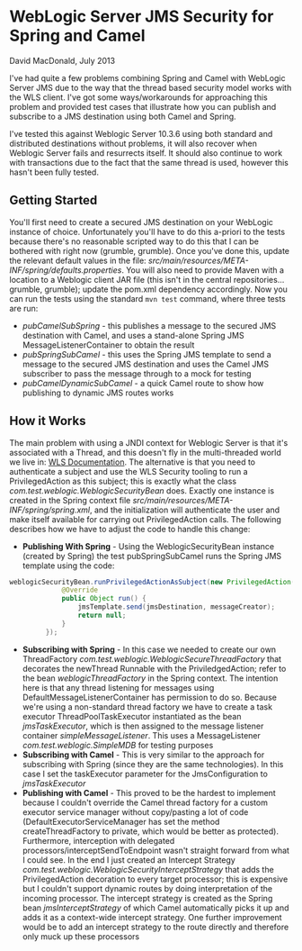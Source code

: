 WebLogic Server JMS Security for Spring and Camel
================================================

David MacDonald, July 2013

I've had quite a few problems combining Spring and Camel with WebLogic Server JMS due to the way that the thread based security model works with the WLS client. I've got some ways/workarounds for approaching this problem and provided test cases that illustrate how you can publish and subscribe to a JMS destination using both Camel and Spring.

I've tested this against Weblogic Server 10.3.6 using both standard and distributed destinations without problems, it will also recover when Weblogic Server fails and resurrects itself. It should also continue to work with transactions due to the fact that the same thread is used, however this hasn't been fully tested.

Getting Started
---------------
You'll first need to create a secured JMS destination on your WebLogic instance of choice. Unfortunately you'll have to do this a-priori to the tests because there's no reasonable scripted way to do this that I can be bothered with right now (grumble, grumble). Once you've done this, update the relevant default values in the file: _src/main/resources/META-INF/spring/defaults.properties_. You will also need to provide Maven with a location to a Weblogic client JAR file (this isn't in the central repositories... grumble, grumble); update the pom.xml dependency accordingly. Now you can run the tests using the standard `mvn test` command, where three tests are run:

* *pubCamelSubSpring* - this publishes a message to the secured JMS destination with Camel, and uses a stand-alone Spring JMS MessageListenerContainer to obtain the result
* *pubSpringSubCamel* - this uses the Spring JMS template to send a message to the secured JMS destination and uses the Camel JMS subscriber to pass the message through to a mock for testing
* *pubCamelDynamicSubCamel* - a quick Camel route to show how publishing to dynamic JMS routes works

How it Works
---------------
The main problem with using a JNDI context for Weblogic Server is that it's associated with a Thread, and this doesn't fly in the multi-threaded world we live in: [WLS Documentation](http://docs.oracle.com/cd/E13222_01/wls/docs61/jndi/jndi.html#467275). The alternative is that you need to authenticate a subject and use the WLS Security tooling to run a PrivilegedAction as this subject; this is exactly what the class _com.test.weblogic.WeblogicSecurityBean_ does. Exactly one instance is created in the Spring context file _src/main/resources/META-INF/spring/spring.xml_, and the initialization will authenticate the user and make itself available for carrying out PrivilegedAction calls. The following describes how we have to adjust the code to handle this change:

* **Publishing With Spring** - Using the WeblogicSecurityBean instance (created by Spring) the test pubSpringSubCamel runs the Spring JMS template using the code: 
```java
weblogicSecurityBean.runPrivilegedActionAsSubject(new PrivilegedAction() {
             @Override
             public Object run() {
                 jmsTemplate.send(jmsDestination, messageCreator);
                 return null;
             }
         });
```
* **Subscribing with Spring** - In this case we needed to create our own ThreadFactory _com.test.weblogic.WeblogicSecureThreadFactory_ that decorates the newThread Runnable with the PriviledgedAction; refer to the bean _weblogicThreadFactory_ in the Spring context. The intention here is that any thread listening for messages using DefaultMessageListenerContainer has permission to do so. Because we're using a non-standard thread factory we have to create a task executor ThreadPoolTaskExecutor instantiated as the bean _jmsTaskExecutor_, which is then assigned to the message listener container _simpleMessageListener_. This uses a MessageListener _com.test.weblogic.SimpleMDB_ for testing purposes
* **Subscribing with Camel** - This is very similar to the approach for subscribing with Spring (since they are the same technologies). In this case I set the taskExecutor parameter for the JmsConfiguration to _jmsTaskExecutor_
* **Publishing with Camel** - This proved to be the hardest to implement because I couldn't override the Camel thread factory for a custom executor service manager without copy/pasting a lot of code (DefaultExecutorServiceManager has set the method createThreadFactory to private, which would be better as protected). Furthermore, interception with delegated processors/interceptSendToEndpoint wasn't straight forward from what I could see. In the end I just created an Intercept Strategy _com.test.weblogic.WeblogicSecurityInterceptStrategy_ that adds the PrivilegedAction decoration to every target processor; this is expensive but I couldn't support dynamic routes by doing interpretation of the incoming processor. The intercept strategy is created as the Spring bean _jmsInterceptStrategy_ of which Camel automatically picks it up and adds it as a context-wide intercept strategy. One further improvement would be to add an intercept strategy to the route directly and therefore only muck up these processors

